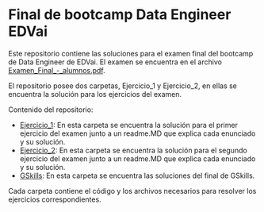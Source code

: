 # Final de bootcamp Data Engineer EDVai

Este repositorio contiene las soluciones para el examen final del bootcamp de Data Engineer de EDVai. El examen se encuentra en el archivo [Examen_Final_-_alumnos.pdf](Examen_Final_-_alumnos.pdf).

El repositorio posee dos carpetas, Ejercicio_1 y Ejercicio_2, en ellas se encuentra la solución para los ejercicios del examen.

Contenido del repositorio:
* [Ejercicio_1](Ejercicio_1/readme.MD): En esta carpeta se encuentra la solución para el primer ejercicio del examen junto a un readme.MD que explica cada enunciado y su solución.
* [Ejercicio_2](Ejercicio_2/readme.MD): En esta carpeta se encuentra la solución para el segundo ejercicio del examen junto a un readme.MD que explica cada enunciado y su solución.
* [GSkills](GSkills/readme.MD): En esta carpeta se encuentra las soluciones del final de GSkills.

Cada carpeta contiene el código y los archivos necesarios para resolver los ejercicios correspondientes.
